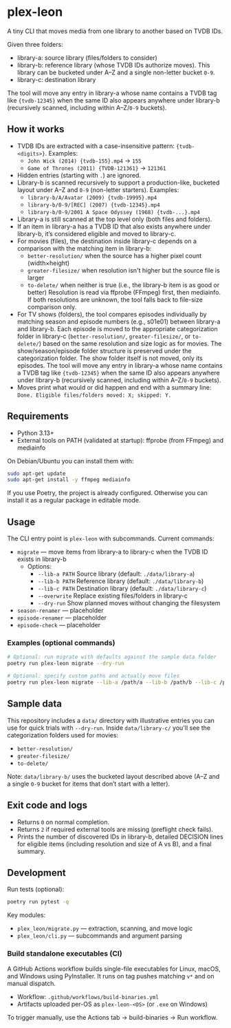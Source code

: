 # plex-leon

A tiny CLI that moves media from one library to another based on TVDB IDs.

Given three folders:
- library-a: source library (files/folders to consider)
- library-b: reference library (whose TVDB IDs authorize moves). This library can be bucketed under A–Z and a single non-letter bucket `0-9`.
- library-c: destination library

The tool will move any entry in library-a whose name contains a TVDB tag like `{tvdb-12345}` when the same ID also appears anywhere under library-b (recursively scanned, including within A–Z/`0-9` buckets).

## How it works

- TVDB IDs are extracted with a case-insensitive pattern: `{tvdb-<digits>}`. Examples:
	- `John Wick (2014) {tvdb-155}.mp4` → `155`
	- `Game of Thrones (2011) {TVDB-121361}` → `121361`
- Hidden entries (starting with `.`) are ignored.
- Library-b is scanned recursively to support a production-like, bucketed layout under A–Z and `0-9` (non-letter starters). Examples:
	- `library-b/A/Avatar (2009) {tvdb-19995}.mp4`
	- `library-b/0-9/[REC] (2007) {tvdb-12345}.mp4`
	- `library-b/0-9/2001 A Space Odyssey (1968) {tvdb-...}.mp4`
- Library-a is still scanned at the top level only (both files and folders).
- If an item in library-a has a TVDB ID that also exists anywhere under library-b, it’s considered eligible and moved to library-c.
- For movies (files), the destination inside library-c depends on a comparison with the matching item in library-b:
	- `better-resolution/` when the source has a higher pixel count (width×height)
	- `greater-filesize/` when resolution isn't higher but the source file is larger
	- `to-delete/` when neither is true (i.e., the library-b item is as good or better)
	Resolution is read via ffprobe (FFmpeg) first, then mediainfo. If both resolutions are unknown, the tool falls back to file-size comparison only.
- For TV shows (folders), the tool compares episodes individually by matching season and episode numbers (e.g., s01e01) between library-a and library-b. Each episode is moved to the appropriate categorization folder in library-c (`better-resolution/`, `greater-filesize/`, or `to-delete/`) based on the same resolution and size logic as for movies. The show/season/episode folder structure is preserved under the categorization folder. The show folder itself is not moved, only its episodes.
  The tool will move any entry in library-a whose name contains a TVDB tag like `{tvdb-12345}` when the same ID also appears anywhere under library-b (recursively scanned, including within A–Z/`0-9` buckets).
- Moves print what would or did happen and end with a summary line: `Done. Eligible files/folders moved: X; skipped: Y.`

## Requirements

- Python 3.13+
- External tools on PATH (validated at startup): ffprobe (from FFmpeg) and mediainfo

On Debian/Ubuntu you can install them with:

```bash
sudo apt-get update
sudo apt-get install -y ffmpeg mediainfo
```

If you use Poetry, the project is already configured. Otherwise you can install it as a regular package in editable mode.

## Usage

The CLI entry point is `plex-leon` with subcommands. Current commands:

- `migrate` — move items from library-a to library-c when the TVDB ID exists in library-b
	- Options:
		- `--lib-a PATH`  Source library (default: `./data/library-a`)
		- `--lib-b PATH`  Reference library (default: `./data/library-b`)
		- `--lib-c PATH`  Destination library (default: `./data/library-c`)
		- `--overwrite`   Replace existing files/folders in library-c
		- `--dry-run`     Show planned moves without changing the filesystem
- `season-renamer` — placeholder
- `episode-renamer` — placeholder
- `episode-check` — placeholder

### Examples (optional commands)

```bash
# Optional: run migrate with defaults against the sample data folder
poetry run plex-leon migrate --dry-run

# Optional: specify custom paths and actually move files
poetry run plex-leon migrate --lib-a /path/a --lib-b /path/b --lib-c /path/c --overwrite
```

## Sample data

This repository includes a `data/` directory with illustrative entries you can use for quick trials with `--dry-run`.
Inside `data/library-c/` you'll see the categorization folders used for movies:
- `better-resolution/`
- `greater-filesize/`
- `to-delete/`

Note: `data/library-b/` uses the bucketed layout described above (A–Z and a single `0-9` bucket for items that don’t start with a letter).

## Exit code and logs

- Returns `0` on normal completion.
- Returns `2` if required external tools are missing (preflight check fails).
- Prints the number of discovered IDs in library-b, detailed DECISION lines for eligible items (including resolution and size of A vs B), and a final summary.

## Development

Run tests (optional):

```bash
poetry run pytest -q
```

Key modules:
- `plex_leon/migrate.py` — extraction, scanning, and move logic
- `plex_leon/cli.py` — subcommands and argument parsing

### Build standalone executables (CI)

A GitHub Actions workflow builds single-file executables for Linux, macOS, and Windows using PyInstaller. It runs on tag pushes matching `v*` and on manual dispatch.

- Workflow: `.github/workflows/build-binaries.yml`
- Artifacts uploaded per-OS as `plex-leon-<OS>` (or `.exe` on Windows)

To trigger manually, use the Actions tab → build-binaries → Run workflow.
